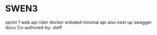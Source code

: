 # SWEN3
sprint 1 web api rider  docker enbaled minimal api also  next up swagger docu   Co-authored-by: steff
